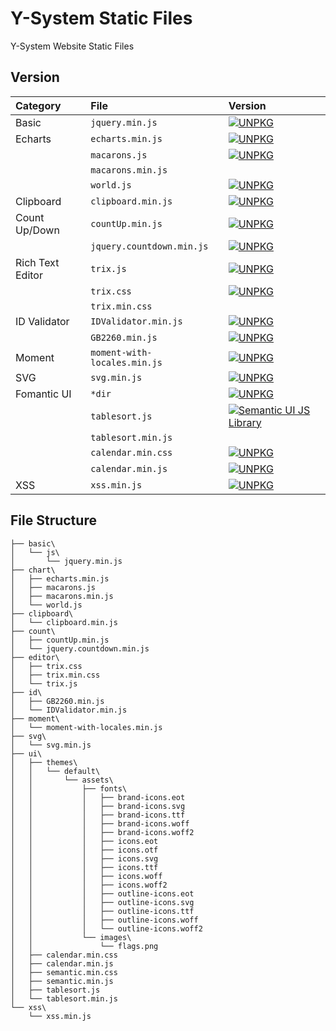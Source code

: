 # Y-System Static Files
Y-System Website Static Files

## Version

|Category|File|Version|
|:--|:--|:--|
|Basic|`jquery.min.js`|[![UNPKG](https://img.shields.io/badge/unpkg-v3.3.1-blue.svg)](https://unpkg.com/jquery/dist/jquery.min.js)|
|Echarts|`echarts.min.js`|[![UNPKG](https://img.shields.io/badge/unpkg-v4.1.0-blue.svg)](https://unpkg.com/echarts/dist/echarts.min.js)|
||`macarons.js`|[![UNPKG](https://img.shields.io/badge/unpkg-v4.1.0-blue.svg)](https://unpkg.com/echarts/theme/macarons.js)|
||`macarons.min.js`||
||`world.js`|[![UNPKG](https://img.shields.io/badge/unpkg-v4.1.0-blue.svg)](https://unpkg.com/echarts/map/js/world.js)|
|Clipboard|`clipboard.min.js`|[![UNPKG](https://img.shields.io/badge/unpkg-v2.0.1-blue.svg)](https://unpkg.com/clipboard/dist/clipboard.min.js)|
|Count Up/Down|`countUp.min.js`|[![UNPKG](https://img.shields.io/badge/unpkg-v1.8.2-blue.svg)](https://unpkg.com/countup/dist/countUp.min.js)|
||`jquery.countdown.min.js`|[![UNPKG](https://img.shields.io/badge/unpkg-v2.2.0-blue.svg)](https://unpkg.com/jquery-countdown/dist/jquery.countdown.min.js)|
|Rich Text Editor|`trix.js`|[![UNPKG](https://img.shields.io/badge/unpkg-v0.11.4-blue.svg)](https://unpkg.com/trix/dist/trix.js)|
||`trix.css`|[![UNPKG](https://img.shields.io/badge/unpkg-v0.11.4-blue.svg)](https://unpkg.com/trix/dist/trix.css)|
||`trix.min.css`||
|ID Validator|`IDValidator.min.js`|[![UNPKG](https://img.shields.io/badge/unpkg-v1.3.0-blue.svg)](https://unpkg.com/id-validator/IDValidator.min.js)|
||`GB2260.min.js`|[![UNPKG](https://img.shields.io/badge/unpkg-v1.3.0-blue.svg)](https://unpkg.com/id-validator/GB2260.min.js)|
|Moment|`moment-with-locales.min.js`|[![UNPKG](https://img.shields.io/badge/unpkg-v2.22.2-blue.svg)](https://unpkg.com/moment/min/moment-with-locales.min.js)|
|SVG|`svg.min.js`|[![UNPKG](https://img.shields.io/badge/unpkg-v2.6.2-blue.svg)](https://unpkg.com/svgjs/dist/svg.min.js)|
|Fomantic UI|`*dir`|[![UNPKG](https://img.shields.io/badge/unpkg-v2.4.1-blue.svg)](https://unpkg.com/fomantic-ui/dist/)|
||`tablesort.js`|[![Semantic UI JS Library](https://img.shields.io/badge/fomantic-v0.0.11-blue.svg)](https://fomantic-ui.com/javascript/library/tablesort.js)|
||`tablesort.min.js`||
||`calendar.min.css`|[![UNPKG](https://img.shields.io/badge/unpkg-v0.0.8-blue.svg)](https://unpkg.com/semantic-ui-calendar/dist/calendar.min.css)|
||`calendar.min.js`|[![UNPKG](https://img.shields.io/badge/unpkg-v0.0.8-blue.svg)](https://unpkg.com/semantic-ui-calendar/dist/calendar.min.js)|
|XSS|`xss.min.js`|[![UNPKG](https://img.shields.io/badge/unpkg-v1.0.3-blue.svg)](https://unpkg.com/xss/dist/xss.min.js)|

## File Structure
```
├── basic\
│   └── js\
│       └── jquery.min.js
├── chart\
│   ├── echarts.min.js
│   ├── macarons.js
│   ├── macarons.min.js
│   └── world.js
├── clipboard\
│   └── clipboard.min.js
├── count\
│   ├── countUp.min.js
│   └── jquery.countdown.min.js
├── editor\
│   ├── trix.css
│   ├── trix.min.css
│   └── trix.js
├── id\
│   ├── GB2260.min.js
│   └── IDValidator.min.js
├── moment\
│   └── moment-with-locales.min.js
├── svg\
│   └── svg.min.js
├── ui\
│   ├── themes\
│   │   └── default\
│   │       └── assets\
│   │           ├── fonts\
│   │           │   ├── brand-icons.eot
│   │           │   ├── brand-icons.svg
│   │           │   ├── brand-icons.ttf
│   │           │   ├── brand-icons.woff
│   │           │   ├── brand-icons.woff2
│   │           │   ├── icons.eot
│   │           │   ├── icons.otf
│   │           │   ├── icons.svg
│   │           │   ├── icons.ttf
│   │           │   ├── icons.woff
│   │           │   ├── icons.woff2
│   │           │   ├── outline-icons.eot
│   │           │   ├── outline-icons.svg
│   │           │   ├── outline-icons.ttf
│   │           │   ├── outline-icons.woff
│   │           │   └── outline-icons.woff2
│   │           └── images\
│   │               └── flags.png
│   ├── calendar.min.css
│   ├── calendar.min.js
│   ├── semantic.min.css
│   ├── semantic.min.js
│   ├── tablesort.js
│   └── tablesort.min.js
└── xss\
    └── xss.min.js
```
